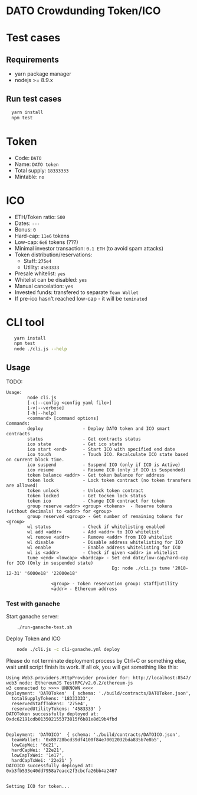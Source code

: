 # DATO Crowdunding Token/ICO

# Test cases

## Requirements

* yarn package manager
* nodejs >= 8.9.x

## Run test cases
```sh
  yarn install
  npm test
```

# Token

* Code: `DATO`
* Name: `DATO token`
* Total supply: `18333333`
* Mintable: `no`

# ICO

* ETH/Token ratio: `500`
* Dates: `---`
* Bonus: `0`
* Hard-cap: `11e6` tokens
* Low-cap: `6e6` tokens (???)
* Minimal investor transaction: `0.1 ETH` (to avoid spam attacks)
* Token distribution/reservations:
  * Staff: `275e4`
  * Utility: `4583333`
* Presale whitelist: `yes`
* Whitelist can be disabled: `yes`
* Manual cancelation: `yes`
* Invested funds: transfered to separate `Team Wallet`
* If pre-ico hasn't reached low-cap - it will be `teminated`

# CLI tool

```sh
   yarn install 
   npm test
   node ./cli.js --help
```

## Usage 
 TODO:
```
Usage: 
        node cli.js
        [-c|--config <config yaml file>]
        [-v|--verbose]
        [-h|--help]
        <command> [command options]
Commands:
        deploy               - Deploy DATO token and ICO smart contracts
        status               - Get contracts status
        ico state            - Get ico state
        ico start <end>      - Start ICO with specified end date
        ico touch            - Touch ICO. Recalculate ICO state based on current block time.
        ico suspend          - Suspend ICO (only if ICO is Active)
        ico resume           - Resume ICO (only if ICO is Suspended)
        token balance <addr> - Get token balance for address
        token lock           - Lock token contract (no token transfers are allowed)
        token unlock         - Unlock token contract
        token locked         - Get tocken lock status
        token ico            - Change ICO contract for token 
        group reserve <addr> <group> <tokens>  - Reserve tokens (without decimals) to <addr> for <group>
        group reserved <group> - Get number of remaining tokens for <group>
        wl status            - Check if whitelisting enabled 
        wl add <addr>        - Add <addr> to ICO whitelist 
        wl remove <addr>     - Remove <addr> from ICO whitelist 
        wl disable           - Disable address whitelisting for ICO 
        wl enable            - Enable address whitelisting for ICO 
        wl is <addr>         - Check if given <addr> in whitelist 
        tune <end> <lowcap> <hardcap> - Set end date/low-cap/hard-cap for ICO (Only in suspended state) 
                                        Eg: node ./cli.js tune '2018-12-31' '6000e18' '22000e18'

                 <group> - Token reservation group: staff|utility
                 <addr> - Ethereum address
```

### Test with ganache

Start ganache server:
```sh
    ./run-ganache-test.sh
```

Deploy Token and ICO
```sh
    node ./cli.js -c cli-ganache.yml deploy
```

Please do not terminate deployment process by Ctrl+C or something else, wait until script finish its work. If all ok, you will get something like this:
```
Using Web3.providers.HttpProvider provider for: http://localhost:8547/
web3 node: EthereumJS TestRPC/v2.0.2/ethereum-js
w3 connected to >>>> UNKNOWN <<<<
Deployment: 'DATOToken'  { schema: './build/contracts/DATOToken.json',
  totalSupplyTokens: '18333333',
  reservedStaffTokens: '275e4',
  reservedUtilityTokens: '4583333' }
DATOToken successfully deployed at: 0xdc62191cdb013502155373815f6b81e8d19b4fbd


Deployment: 'DATOICO'  { schema: './build/contracts/DATOICO.json',
  teamWallet: '0x89728bcd39df4100f84e70012032bda835b7e8b5',
  lowCapWei: '6e21',
  hardCapWei: '22e21',
  lowCapTxWei: '1e17',
  hardCapTxWei: '22e21' }
DATOICO successfully deployed at: 0xb3fb533e40dd7958a7eacc2f3cbcfa26bb4a2467


Setting ICO for token...
```
